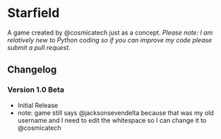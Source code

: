 # Starfield
A game created by @cosmicatech just as a concept. 
*Please note: I am relatively new to Python coding so if you can improve my code please submit a pull request.*

## Changelog
### Version 1.0 Beta
- Initial Release
- note: game still says @jacksonsevendelta because that was my old username and I need to edit the whitespace so I can change it to @cosmicatech
